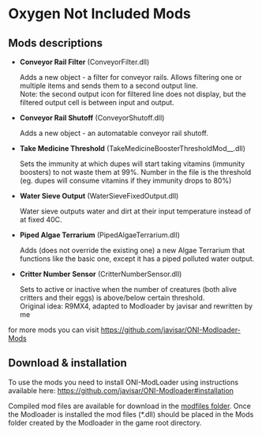 Oxygen Not Included Mods
====


Mods descriptions
---
* **Conveyor Rail Filter** (ConveyorFilter.dll)

  Adds a new object - a filter for conveyor rails. Allows filtering one or multiple items and sends them to a second output line.  
   Note: the second output icon for filtered line does not display, but the filtered output cell is between input and output.
   
 * **Conveyor Rail Shutoff** (ConveyorShutoff.dll)
 
   Adds a new object - an automatable conveyor rail shutoff.
  
* **Take Medicine Threshold** (TakeMedicineBoosterThresholdMod__.dll)

  Sets the immunity at which dupes will start taking vitamins (immunity boosters) to not waste them at 99%. Number in the file is the threshold (eg. dupes will consume vitamins if they immunity drops to 80%)

* **Water Sieve Output** (WaterSieveFixedOutput.dll)

  Water sieve outputs water and dirt at their input temperature instead of at fixed 40C.

* **Piped Algae Terrarium** (PipedAlgaeTerrarium.dll)

  Adds (does not override the existing one) a new Algae Terrarium that functions like the basic one, except it has a piped polluted water output.

* **Critter Number Sensor** (CritterNumberSensor.dll)

  Sets to active or inactive when the number of creatures (both alive critters and their eggs) is above/below certain threshold.  
  Original idea: R9MX4, adapted to Modloader by javisar and rewritten by me


for more mods you can visit https://github.com/javisar/ONI-Modloader-Mods


Download & installation
----
To use the mods you need to install ONI-ModLoader using instructions available here: https://github.com/javisar/ONI-Modloader#installation

Compiled mod files are available for download in the [modfiles folder](/modfiles).  Once the Modloader is installed the mod files (*.dll) should be placed in the Mods folder created by the Modloader in the game root directory.
